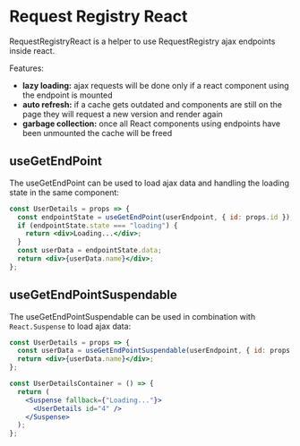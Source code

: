 # Request Registry React

RequestRegistryReact is a helper to use RequestRegistry ajax endpoints inside react.

Features:

- **lazy loading:** ajax requests will be done only if a react component using the endpoint is mounted
- **auto refresh:** if a cache gets outdated and components are still on the page they will request a new version and render again
- **garbage collection:** once all React components using endpoints have been unmounted the cache will be freed

## useGetEndPoint

The useGetEndPoint can be used to load ajax data and handling the loading state in the same component:

```jsx
const UserDetails = props => {
  const endpointState = useGetEndPoint(userEndpoint, { id: props.id });
  if (endpointState.state === "loading") {
    return <div>Loading...</div>;
  }
  const userData = endpointState.data;
  return <div>{userData.name}</div>;
};
```

## useGetEndPointSuspendable

The useGetEndPointSuspendable can be used in combination with `React.Suspense` to load
ajax data:

```jsx
const UserDetails = props => {
  const userData = useGetEndPointSuspendable(userEndpoint, { id: props.id });
  return <div>{userData.name}</div>;
};
```

```jsx
const UserDetailsContainer = () => {
  return (
    <Suspense fallback={"Loading..."}>
      <UserDetails id="4" />
    </Suspense>
  );
};
```
